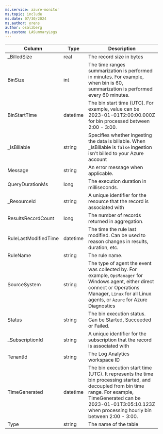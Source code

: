 ```yaml
---
ms.service: azure-monitor
ms.topic: include
ms.date: 07/30/2024
ms.author: orens
author: osalzberg
ms.custom: LASummaryLogs
---
```



| Column | Type | Description |
|---|---|---|
| _BilledSize | real | The record size in bytes |
| BinSize | int | The time ranges summarization is performed in minutes. For example, when bin is 60, summarization is performed every 60 minutes. |
| BinStartTime | datetime | The bin start time (UTC). For example, value can be 2023-01-01T2:00:00.000Z for bin processed between 2:00 - 3:00. |
| _IsBillable | string | Specifies whether ingesting the data is billable. When _IsBillable is `false` ingestion isn't billed to your Azure account |
| Message | string | An error message when applicable. |
| QueryDurationMs | long | The execution duration in milliseconds. |
| _ResourceId | string | A unique identifier for the resource that the record is associated with |
| ResultsRecordCount | long | The number of records returned in aggregation. |
| RuleLastModifiedTime | datetime | The time the rule last modified. Can be used to reason changes in results, duration, etc. |
| RuleName | string | The rule name. |
| SourceSystem | string | The type of agent the event was collected by. For example, `OpsManager` for Windows agent, either direct connect or Operations Manager, `Linux` for all Linux agents, or `Azure` for Azure Diagnostics |
| Status | string | The bin execution status. Can be Started, Succeeded or Failed. |
| _SubscriptionId | string | A unique identifier for the subscription that the record is associated with |
| TenantId | string | The Log Analytics workspace ID |
| TimeGenerated | datetime | The bin execution start time (UTC). It represents the time bin processing started, and decoupled from bin time range. For example, TimeGenerated can be 2023-01-01T3:05:10.123Z when processing hourly bin between 2:00 - 3:00. |
| Type | string | The name of the table |
